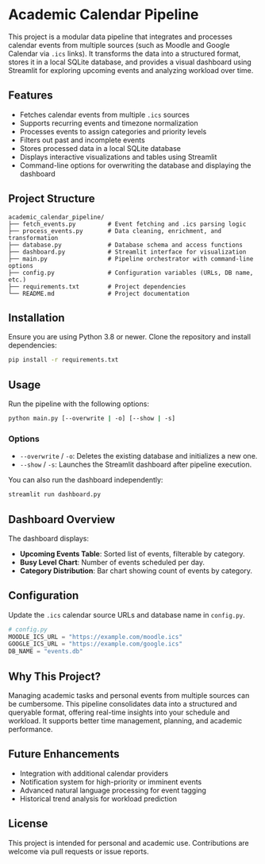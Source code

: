 # Academic Calendar Pipeline

This project is a modular data pipeline that integrates and processes calendar events from multiple sources (such as Moodle and Google Calendar via `.ics` links). It transforms the data into a structured format, stores it in a local SQLite database, and provides a visual dashboard using Streamlit for exploring upcoming events and analyzing workload over time.

## Features

- Fetches calendar events from multiple `.ics` sources
- Supports recurring events and timezone normalization
- Processes events to assign categories and priority levels
- Filters out past and incomplete events
- Stores processed data in a local SQLite database
- Displays interactive visualizations and tables using Streamlit
- Command-line options for overwriting the database and displaying the dashboard

## Project Structure

```
academic_calendar_pipeline/
├── fetch_events.py         # Event fetching and .ics parsing logic
├── process_events.py       # Data cleaning, enrichment, and transformation
├── database.py             # Database schema and access functions
├── dashboard.py            # Streamlit interface for visualization
├── main.py                 # Pipeline orchestrator with command-line options
├── config.py               # Configuration variables (URLs, DB name, etc.)
├── requirements.txt        # Project dependencies
└── README.md               # Project documentation
```

## Installation

Ensure you are using Python 3.8 or newer. Clone the repository and install dependencies:

```bash
pip install -r requirements.txt
```

## Usage

Run the pipeline with the following options:

```bash
python main.py [--overwrite | -o] [--show | -s]
```

### Options

- `--overwrite` / `-o`: Deletes the existing database and initializes a new one.
- `--show` / `-s`: Launches the Streamlit dashboard after pipeline execution.

You can also run the dashboard independently:

```bash
streamlit run dashboard.py
```

## Dashboard Overview

The dashboard displays:

- **Upcoming Events Table**: Sorted list of events, filterable by category.
- **Busy Level Chart**: Number of events scheduled per day.
- **Category Distribution**: Bar chart showing count of events by category.

## Configuration

Update the `.ics` calendar source URLs and database name in `config.py`.

```python
# config.py
MOODLE_ICS_URL = "https://example.com/moodle.ics"
GOOGLE_ICS_URL = "https://example.com/google.ics"
DB_NAME = "events.db"
```

## Why This Project?

Managing academic tasks and personal events from multiple sources can be cumbersome. This pipeline consolidates data into a structured and queryable format, offering real-time insights into your schedule and workload. It supports better time management, planning, and academic performance.

## Future Enhancements

- Integration with additional calendar providers
- Notification system for high-priority or imminent events
- Advanced natural language processing for event tagging
- Historical trend analysis for workload prediction

## License

This project is intended for personal and academic use. Contributions are welcome via pull requests or issue reports.
